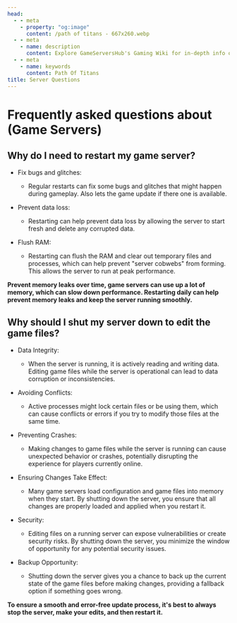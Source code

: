 ```yaml
---
head:
  - - meta
    - property: "og:image"
      content: /path of titans - 667x260.webp
  - - meta
    - name: description
      content: Explore GameServersHub's Gaming Wiki for in-depth info on Path of Titans. Find details on gameplay, features, and updates for the ultimate dino MMO adventure!
  - - meta
    - name: keywords
      content: Path Of Titans
title: Server Questions
---
```


# Frequently asked questions about (Game Servers)

## Why do I need to restart my game server?

- Fix bugs and glitches:
  - Regular restarts can fix some bugs and glitches that might happen during gameplay. Also lets the game update if there one is available.

- Prevent data loss:
  - Restarting can help prevent data loss by allowing the server to start fresh and delete any corrupted data.
  
- Flush RAM:
  - Restarting can flush the RAM and clear out temporary files and processes, which can help prevent "server cobwebs" from forming. This allows the server to run at peak performance.

**Prevent memory leaks over time, game servers can use up a lot of memory, which can slow down performance. Restarting daily can help prevent memory leaks and keep the server running smoothly.**

## Why should I shut my server down to edit the game files?

- Data Integrity:
  - When the server is running, it is actively reading and writing data. Editing game files while the server is operational can lead to data corruption or inconsistencies.

- Avoiding Conflicts:
  - Active processes might lock certain files or be using them, which can cause conflicts or errors if you try to modify those files at the same time.

- Preventing Crashes:
  - Making changes to game files while the server is running can cause unexpected behavior or crashes, potentially disrupting the experience for players currently online.

- Ensuring Changes Take Effect:
  - Many game servers load configuration and game files into memory when they start. By shutting down the server, you ensure that all changes are properly loaded and applied when you restart it.

- Security:
  - Editing files on a running server can expose vulnerabilities or create security risks. By shutting down the server, you minimize the window of opportunity for any potential security issues.

- Backup Opportunity:
  - Shutting down the server gives you a chance to back up the current state of the game files before making changes, providing a fallback option if something goes wrong.

**To ensure a smooth and error-free update process, it's best to always stop the server, make your edits, and then restart it.**
